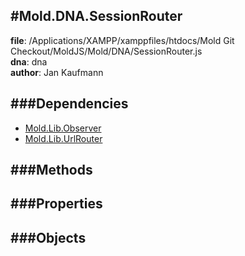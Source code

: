 
#Mold.DNA.SessionRouter
---------------------------------------

__file__: /Applications/XAMPP/xamppfiles/htdocs/Mold Git Checkout/MoldJS/Mold/DNA/SessionRouter.js  
__dna__: dna  
__author__: Jan Kaufmann  

	






###Dependencies
--------------

* [Mold.Lib.Observer](../../Mold/Lib/Observer.md) 
* [Mold.Lib.UrlRouter](../../Mold/Lib/UrlRouter.md) 



   
###Methods
--------------
 

 
  
###Properties
-------------


 

###Objects
------------



		
